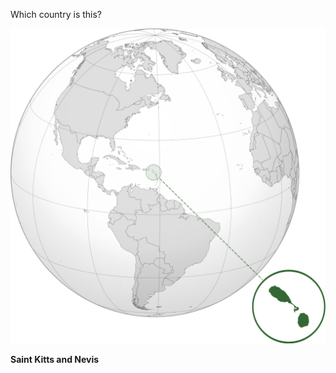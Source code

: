 Which country is this?

![Map of a country](images/KNA_orthographic.svg)
<!--question-->
**Saint Kitts and Nevis**